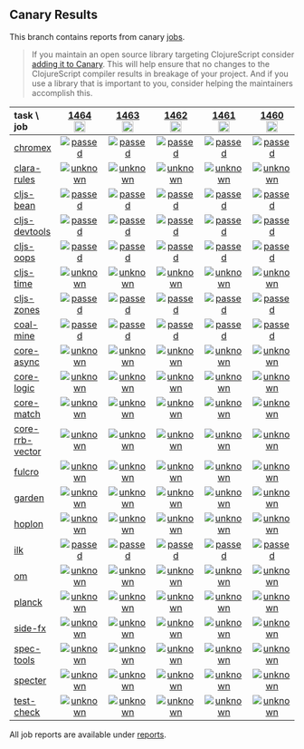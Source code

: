 ## Canary Results

This branch contains reports from canary [jobs](https://github.com/cljs-oss/canary/tree/jobs).

> If you maintain an open source library targeting ClojureScript consider [adding it to Canary](https://github.com/cljs-oss/canary/tree/master#how-to-participate). This will help ensure that no changes to the ClojureScript compiler results in breakage of your project. And if you use a library that is important to you, consider helping the maintainers accomplish this.

[//]: # (begin_overview_table)

| task \ job | <a href="reports/2020/07/11/job-001464-1.10.809-0ea117bd" title="job #1464&#xA;&#xA;job&#xA;&#xA;requested by BinaryAge Bot (@babot) on 2020-07-11T11:04:41Z">1464<br/><img width=20 height=20 src="https://avatars0.githubusercontent.com/u/1476765?v=4&s=60"></a> | <a href="reports/2020/07/10/job-001463-1.10.809-0ea117bd" title="job #1463&#xA;&#xA;job&#xA;&#xA;requested by BinaryAge Bot (@babot) on 2020-07-10T11:04:30Z">1463<br/><img width=20 height=20 src="https://avatars0.githubusercontent.com/u/1476765?v=4&s=60"></a> | <a href="reports/2020/07/09/job-001462-1.10.809-0ea117bd" title="job #1462&#xA;&#xA;job&#xA;&#xA;requested by BinaryAge Bot (@babot) on 2020-07-09T11:04:48Z">1462<br/><img width=20 height=20 src="https://avatars0.githubusercontent.com/u/1476765?v=4&s=60"></a> | <a href="reports/2020/07/08/job-001461-1.10.807-6691bae1" title="job #1461&#xA;&#xA;job&#xA;&#xA;requested by BinaryAge Bot (@babot) on 2020-07-08T11:04:39Z">1461<br/><img width=20 height=20 src="https://avatars0.githubusercontent.com/u/1476765?v=4&s=60"></a> | <a href="reports/2020/07/07/job-001460-1.10.807-6691bae1" title="job #1460&#xA;&#xA;job&#xA;&#xA;requested by BinaryAge Bot (@babot) on 2020-07-07T11:04:43Z">1460<br/><img width=20 height=20 src="https://avatars0.githubusercontent.com/u/1476765?v=4&s=60"></a> | <a href="reports/2020/07/06/job-001459-1.10.807-6691bae1" title="job #1459&#xA;&#xA;job&#xA;&#xA;requested by BinaryAge Bot (@babot) on 2020-07-06T11:04:45Z">1459<br/><img width=20 height=20 src="https://avatars0.githubusercontent.com/u/1476765?v=4&s=60"></a> | <a href="reports/2020/07/05/job-001458-1.10.807-6691bae1" title="job #1458&#xA;&#xA;job&#xA;&#xA;requested by BinaryAge Bot (@babot) on 2020-07-05T11:04:49Z">1458<br/><img width=20 height=20 src="https://avatars0.githubusercontent.com/u/1476765?v=4&s=60"></a> | <a href="reports/2020/07/04/job-001457-1.10.806-a19f8e04" title="job #1457&#xA;&#xA;job&#xA;&#xA;requested by BinaryAge Bot (@babot) on 2020-07-04T11:04:48Z">1457<br/><img width=20 height=20 src="https://avatars0.githubusercontent.com/u/1476765?v=4&s=60"></a> | <a href="reports/2020/07/03/job-001456-1.10.806-a19f8e04" title="job #1456&#xA;&#xA;job&#xA;&#xA;requested by BinaryAge Bot (@babot) on 2020-07-03T11:04:35Z">1456<br/><img width=20 height=20 src="https://avatars0.githubusercontent.com/u/1476765?v=4&s=60"></a> | <a href="reports/2020/07/02/job-001455-1.10.806-a19f8e04" title="job #1455&#xA;&#xA;job&#xA;&#xA;requested by BinaryAge Bot (@babot) on 2020-07-02T11:04:46Z">1455<br/><img width=20 height=20 src="https://avatars0.githubusercontent.com/u/1476765?v=4&s=60"></a> |
| :--- | :---: | :---: | :---: | :---: | :---: | :---: | :---: | :---: | :---: | :---: |
| [chromex](https://github.com/binaryage/chromex) | <a href="reports/2020/07/11/job-001464-1.10.809-0ea117bd#-chromex"><img title="passed" src="http://box.binaryage.com/s-passed.svg"><a> | <a href="reports/2020/07/10/job-001463-1.10.809-0ea117bd#-chromex"><img title="passed" src="http://box.binaryage.com/s-passed.svg"><a> | <a href="reports/2020/07/09/job-001462-1.10.809-0ea117bd#-chromex"><img title="passed" src="http://box.binaryage.com/s-passed.svg"><a> | <a href="reports/2020/07/08/job-001461-1.10.807-6691bae1#-chromex"><img title="passed" src="http://box.binaryage.com/s-passed.svg"><a> | <a href="reports/2020/07/07/job-001460-1.10.807-6691bae1#-chromex"><img title="passed" src="http://box.binaryage.com/s-passed.svg"><a> | <a href="reports/2020/07/06/job-001459-1.10.807-6691bae1#-chromex"><img title="passed" src="http://box.binaryage.com/s-passed.svg"><a> | <a href="reports/2020/07/05/job-001458-1.10.807-6691bae1#-chromex"><img title="passed" src="http://box.binaryage.com/s-passed.svg"><a> | <a href="reports/2020/07/04/job-001457-1.10.806-a19f8e04#-chromex"><img title="passed" src="http://box.binaryage.com/s-passed.svg"><a> | <a href="reports/2020/07/03/job-001456-1.10.806-a19f8e04#-chromex"><img title="passed" src="http://box.binaryage.com/s-passed.svg"><a> | <a href="reports/2020/07/02/job-001455-1.10.806-a19f8e04#-chromex"><img title="passed" src="http://box.binaryage.com/s-passed.svg"><a> |
| [clara-rules](https://github.com/cerner/clara-rules) | <a href="reports/2020/07/11/job-001464-1.10.809-0ea117bd#-clara-rules"><img title="unknown" src="http://box.binaryage.com/s-unknown.svg"><a> | <a href="reports/2020/07/10/job-001463-1.10.809-0ea117bd#-clara-rules"><img title="unknown" src="http://box.binaryage.com/s-unknown.svg"><a> | <a href="reports/2020/07/09/job-001462-1.10.809-0ea117bd#-clara-rules"><img title="unknown" src="http://box.binaryage.com/s-unknown.svg"><a> | <a href="reports/2020/07/08/job-001461-1.10.807-6691bae1#-clara-rules"><img title="unknown" src="http://box.binaryage.com/s-unknown.svg"><a> | <a href="reports/2020/07/07/job-001460-1.10.807-6691bae1#-clara-rules"><img title="unknown" src="http://box.binaryage.com/s-unknown.svg"><a> | <a href="reports/2020/07/06/job-001459-1.10.807-6691bae1#-clara-rules"><img title="unknown" src="http://box.binaryage.com/s-unknown.svg"><a> | <a href="reports/2020/07/05/job-001458-1.10.807-6691bae1#-clara-rules"><img title="unknown" src="http://box.binaryage.com/s-unknown.svg"><a> | <a href="reports/2020/07/04/job-001457-1.10.806-a19f8e04#-clara-rules"><img title="unknown" src="http://box.binaryage.com/s-unknown.svg"><a> | <a href="reports/2020/07/03/job-001456-1.10.806-a19f8e04#-clara-rules"><img title="unknown" src="http://box.binaryage.com/s-unknown.svg"><a> | <a href="reports/2020/07/02/job-001455-1.10.806-a19f8e04#-clara-rules"><img title="unknown" src="http://box.binaryage.com/s-unknown.svg"><a> |
| [cljs-bean](https://github.com/mfikes/cljs-bean) | <a href="reports/2020/07/11/job-001464-1.10.809-0ea117bd#-cljs-bean"><img title="passed" src="http://box.binaryage.com/s-passed.svg"><a> | <a href="reports/2020/07/10/job-001463-1.10.809-0ea117bd#-cljs-bean"><img title="passed" src="http://box.binaryage.com/s-passed.svg"><a> | <a href="reports/2020/07/09/job-001462-1.10.809-0ea117bd#-cljs-bean"><img title="passed" src="http://box.binaryage.com/s-passed.svg"><a> | <a href="reports/2020/07/08/job-001461-1.10.807-6691bae1#-cljs-bean"><img title="passed" src="http://box.binaryage.com/s-passed.svg"><a> | <a href="reports/2020/07/07/job-001460-1.10.807-6691bae1#-cljs-bean"><img title="passed" src="http://box.binaryage.com/s-passed.svg"><a> | <a href="reports/2020/07/06/job-001459-1.10.807-6691bae1#-cljs-bean"><img title="passed" src="http://box.binaryage.com/s-passed.svg"><a> | <a href="reports/2020/07/05/job-001458-1.10.807-6691bae1#-cljs-bean"><img title="passed" src="http://box.binaryage.com/s-passed.svg"><a> | <a href="reports/2020/07/04/job-001457-1.10.806-a19f8e04#-cljs-bean"><img title="passed" src="http://box.binaryage.com/s-passed.svg"><a> | <a href="reports/2020/07/03/job-001456-1.10.806-a19f8e04#-cljs-bean"><img title="passed" src="http://box.binaryage.com/s-passed.svg"><a> | <a href="reports/2020/07/02/job-001455-1.10.806-a19f8e04#-cljs-bean"><img title="passed" src="http://box.binaryage.com/s-passed.svg"><a> |
| [cljs-devtools](https://github.com/binaryage/cljs-devtools) | <a href="reports/2020/07/11/job-001464-1.10.809-0ea117bd#-cljs-devtools"><img title="passed" src="http://box.binaryage.com/s-passed.svg"><a> | <a href="reports/2020/07/10/job-001463-1.10.809-0ea117bd#-cljs-devtools"><img title="passed" src="http://box.binaryage.com/s-passed.svg"><a> | <a href="reports/2020/07/09/job-001462-1.10.809-0ea117bd#-cljs-devtools"><img title="passed" src="http://box.binaryage.com/s-passed.svg"><a> | <a href="reports/2020/07/08/job-001461-1.10.807-6691bae1#-cljs-devtools"><img title="passed" src="http://box.binaryage.com/s-passed.svg"><a> | <a href="reports/2020/07/07/job-001460-1.10.807-6691bae1#-cljs-devtools"><img title="passed" src="http://box.binaryage.com/s-passed.svg"><a> | <a href="reports/2020/07/06/job-001459-1.10.807-6691bae1#-cljs-devtools"><img title="passed" src="http://box.binaryage.com/s-passed.svg"><a> | <a href="reports/2020/07/05/job-001458-1.10.807-6691bae1#-cljs-devtools"><img title="passed" src="http://box.binaryage.com/s-passed.svg"><a> | <a href="reports/2020/07/04/job-001457-1.10.806-a19f8e04#-cljs-devtools"><img title="passed" src="http://box.binaryage.com/s-passed.svg"><a> | <a href="reports/2020/07/03/job-001456-1.10.806-a19f8e04#-cljs-devtools"><img title="passed" src="http://box.binaryage.com/s-passed.svg"><a> | <a href="reports/2020/07/02/job-001455-1.10.806-a19f8e04#-cljs-devtools"><img title="passed" src="http://box.binaryage.com/s-passed.svg"><a> |
| [cljs-oops](https://github.com/binaryage/cljs-oops) | <a href="reports/2020/07/11/job-001464-1.10.809-0ea117bd#-cljs-oops"><img title="passed" src="http://box.binaryage.com/s-passed.svg"><a> | <a href="reports/2020/07/10/job-001463-1.10.809-0ea117bd#-cljs-oops"><img title="passed" src="http://box.binaryage.com/s-passed.svg"><a> | <a href="reports/2020/07/09/job-001462-1.10.809-0ea117bd#-cljs-oops"><img title="passed" src="http://box.binaryage.com/s-passed.svg"><a> | <a href="reports/2020/07/08/job-001461-1.10.807-6691bae1#-cljs-oops"><img title="passed" src="http://box.binaryage.com/s-passed.svg"><a> | <a href="reports/2020/07/07/job-001460-1.10.807-6691bae1#-cljs-oops"><img title="passed" src="http://box.binaryage.com/s-passed.svg"><a> | <a href="reports/2020/07/06/job-001459-1.10.807-6691bae1#-cljs-oops"><img title="passed" src="http://box.binaryage.com/s-passed.svg"><a> | <a href="reports/2020/07/05/job-001458-1.10.807-6691bae1#-cljs-oops"><img title="passed" src="http://box.binaryage.com/s-passed.svg"><a> | <a href="reports/2020/07/04/job-001457-1.10.806-a19f8e04#-cljs-oops"><img title="passed" src="http://box.binaryage.com/s-passed.svg"><a> | <a href="reports/2020/07/03/job-001456-1.10.806-a19f8e04#-cljs-oops"><img title="passed" src="http://box.binaryage.com/s-passed.svg"><a> | <a href="reports/2020/07/02/job-001455-1.10.806-a19f8e04#-cljs-oops"><img title="passed" src="http://box.binaryage.com/s-passed.svg"><a> |
| [cljs-time](https://github.com/andrewmcveigh/cljs-time) | <a href="reports/2020/07/11/job-001464-1.10.809-0ea117bd#-cljs-time"><img title="unknown" src="http://box.binaryage.com/s-unknown.svg"><a> | <a href="reports/2020/07/10/job-001463-1.10.809-0ea117bd#-cljs-time"><img title="unknown" src="http://box.binaryage.com/s-unknown.svg"><a> | <a href="reports/2020/07/09/job-001462-1.10.809-0ea117bd#-cljs-time"><img title="unknown" src="http://box.binaryage.com/s-unknown.svg"><a> | <a href="reports/2020/07/08/job-001461-1.10.807-6691bae1#-cljs-time"><img title="unknown" src="http://box.binaryage.com/s-unknown.svg"><a> | <a href="reports/2020/07/07/job-001460-1.10.807-6691bae1#-cljs-time"><img title="unknown" src="http://box.binaryage.com/s-unknown.svg"><a> | <a href="reports/2020/07/06/job-001459-1.10.807-6691bae1#-cljs-time"><img title="unknown" src="http://box.binaryage.com/s-unknown.svg"><a> | <a href="reports/2020/07/05/job-001458-1.10.807-6691bae1#-cljs-time"><img title="unknown" src="http://box.binaryage.com/s-unknown.svg"><a> | <a href="reports/2020/07/04/job-001457-1.10.806-a19f8e04#-cljs-time"><img title="unknown" src="http://box.binaryage.com/s-unknown.svg"><a> | <a href="reports/2020/07/03/job-001456-1.10.806-a19f8e04#-cljs-time"><img title="unknown" src="http://box.binaryage.com/s-unknown.svg"><a> | <a href="reports/2020/07/02/job-001455-1.10.806-a19f8e04#-cljs-time"><img title="unknown" src="http://box.binaryage.com/s-unknown.svg"><a> |
| [cljs-zones](https://github.com/binaryage/cljs-zones) | <a href="reports/2020/07/11/job-001464-1.10.809-0ea117bd#-cljs-zones"><img title="passed" src="http://box.binaryage.com/s-passed.svg"><a> | <a href="reports/2020/07/10/job-001463-1.10.809-0ea117bd#-cljs-zones"><img title="passed" src="http://box.binaryage.com/s-passed.svg"><a> | <a href="reports/2020/07/09/job-001462-1.10.809-0ea117bd#-cljs-zones"><img title="passed" src="http://box.binaryage.com/s-passed.svg"><a> | <a href="reports/2020/07/08/job-001461-1.10.807-6691bae1#-cljs-zones"><img title="passed" src="http://box.binaryage.com/s-passed.svg"><a> | <a href="reports/2020/07/07/job-001460-1.10.807-6691bae1#-cljs-zones"><img title="passed" src="http://box.binaryage.com/s-passed.svg"><a> | <a href="reports/2020/07/06/job-001459-1.10.807-6691bae1#-cljs-zones"><img title="passed" src="http://box.binaryage.com/s-passed.svg"><a> | <a href="reports/2020/07/05/job-001458-1.10.807-6691bae1#-cljs-zones"><img title="passed" src="http://box.binaryage.com/s-passed.svg"><a> | <a href="reports/2020/07/04/job-001457-1.10.806-a19f8e04#-cljs-zones"><img title="passed" src="http://box.binaryage.com/s-passed.svg"><a> | <a href="reports/2020/07/03/job-001456-1.10.806-a19f8e04#-cljs-zones"><img title="passed" src="http://box.binaryage.com/s-passed.svg"><a> | <a href="reports/2020/07/02/job-001455-1.10.806-a19f8e04#-cljs-zones"><img title="passed" src="http://box.binaryage.com/s-passed.svg"><a> |
| [coal-mine](https://github.com/mfikes/coal-mine) | <a href="reports/2020/07/11/job-001464-1.10.809-0ea117bd#-coal-mine"><img title="passed" src="http://box.binaryage.com/s-passed.svg"><a> | <a href="reports/2020/07/10/job-001463-1.10.809-0ea117bd#-coal-mine"><img title="passed" src="http://box.binaryage.com/s-passed.svg"><a> | <a href="reports/2020/07/09/job-001462-1.10.809-0ea117bd#-coal-mine"><img title="passed" src="http://box.binaryage.com/s-passed.svg"><a> | <a href="reports/2020/07/08/job-001461-1.10.807-6691bae1#-coal-mine"><img title="passed" src="http://box.binaryage.com/s-passed.svg"><a> | <a href="reports/2020/07/07/job-001460-1.10.807-6691bae1#-coal-mine"><img title="passed" src="http://box.binaryage.com/s-passed.svg"><a> | <a href="reports/2020/07/06/job-001459-1.10.807-6691bae1#-coal-mine"><img title="passed" src="http://box.binaryage.com/s-passed.svg"><a> | <a href="reports/2020/07/05/job-001458-1.10.807-6691bae1#-coal-mine"><img title="passed" src="http://box.binaryage.com/s-passed.svg"><a> | <a href="reports/2020/07/04/job-001457-1.10.806-a19f8e04#-coal-mine"><img title="passed" src="http://box.binaryage.com/s-passed.svg"><a> | <a href="reports/2020/07/03/job-001456-1.10.806-a19f8e04#-coal-mine"><img title="passed" src="http://box.binaryage.com/s-passed.svg"><a> | <a href="reports/2020/07/02/job-001455-1.10.806-a19f8e04#-coal-mine"><img title="passed" src="http://box.binaryage.com/s-passed.svg"><a> |
| [core-async](https://github.com/clojure/core.async) | <a href="reports/2020/07/11/job-001464-1.10.809-0ea117bd#-core-async"><img title="unknown" src="http://box.binaryage.com/s-unknown.svg"><a> | <a href="reports/2020/07/10/job-001463-1.10.809-0ea117bd#-core-async"><img title="unknown" src="http://box.binaryage.com/s-unknown.svg"><a> | <a href="reports/2020/07/09/job-001462-1.10.809-0ea117bd#-core-async"><img title="unknown" src="http://box.binaryage.com/s-unknown.svg"><a> | <a href="reports/2020/07/08/job-001461-1.10.807-6691bae1#-core-async"><img title="unknown" src="http://box.binaryage.com/s-unknown.svg"><a> | <a href="reports/2020/07/07/job-001460-1.10.807-6691bae1#-core-async"><img title="unknown" src="http://box.binaryage.com/s-unknown.svg"><a> | <a href="reports/2020/07/06/job-001459-1.10.807-6691bae1#-core-async"><img title="unknown" src="http://box.binaryage.com/s-unknown.svg"><a> | <a href="reports/2020/07/05/job-001458-1.10.807-6691bae1#-core-async"><img title="unknown" src="http://box.binaryage.com/s-unknown.svg"><a> | <a href="reports/2020/07/04/job-001457-1.10.806-a19f8e04#-core-async"><img title="unknown" src="http://box.binaryage.com/s-unknown.svg"><a> | <a href="reports/2020/07/03/job-001456-1.10.806-a19f8e04#-core-async"><img title="unknown" src="http://box.binaryage.com/s-unknown.svg"><a> | <a href="reports/2020/07/02/job-001455-1.10.806-a19f8e04#-core-async"><img title="unknown" src="http://box.binaryage.com/s-unknown.svg"><a> |
| [core-logic](https://github.com/clojure/core.logic) | <a href="reports/2020/07/11/job-001464-1.10.809-0ea117bd#-core-logic"><img title="unknown" src="http://box.binaryage.com/s-unknown.svg"><a> | <a href="reports/2020/07/10/job-001463-1.10.809-0ea117bd#-core-logic"><img title="unknown" src="http://box.binaryage.com/s-unknown.svg"><a> | <a href="reports/2020/07/09/job-001462-1.10.809-0ea117bd#-core-logic"><img title="unknown" src="http://box.binaryage.com/s-unknown.svg"><a> | <a href="reports/2020/07/08/job-001461-1.10.807-6691bae1#-core-logic"><img title="unknown" src="http://box.binaryage.com/s-unknown.svg"><a> | <a href="reports/2020/07/07/job-001460-1.10.807-6691bae1#-core-logic"><img title="unknown" src="http://box.binaryage.com/s-unknown.svg"><a> | <a href="reports/2020/07/06/job-001459-1.10.807-6691bae1#-core-logic"><img title="unknown" src="http://box.binaryage.com/s-unknown.svg"><a> | <a href="reports/2020/07/05/job-001458-1.10.807-6691bae1#-core-logic"><img title="unknown" src="http://box.binaryage.com/s-unknown.svg"><a> | <a href="reports/2020/07/04/job-001457-1.10.806-a19f8e04#-core-logic"><img title="unknown" src="http://box.binaryage.com/s-unknown.svg"><a> | <a href="reports/2020/07/03/job-001456-1.10.806-a19f8e04#-core-logic"><img title="unknown" src="http://box.binaryage.com/s-unknown.svg"><a> | <a href="reports/2020/07/02/job-001455-1.10.806-a19f8e04#-core-logic"><img title="unknown" src="http://box.binaryage.com/s-unknown.svg"><a> |
| [core-match](https://github.com/clojure/core.match) | <a href="reports/2020/07/11/job-001464-1.10.809-0ea117bd#-core-match"><img title="unknown" src="http://box.binaryage.com/s-unknown.svg"><a> | <a href="reports/2020/07/10/job-001463-1.10.809-0ea117bd#-core-match"><img title="unknown" src="http://box.binaryage.com/s-unknown.svg"><a> | <a href="reports/2020/07/09/job-001462-1.10.809-0ea117bd#-core-match"><img title="unknown" src="http://box.binaryage.com/s-unknown.svg"><a> | <a href="reports/2020/07/08/job-001461-1.10.807-6691bae1#-core-match"><img title="unknown" src="http://box.binaryage.com/s-unknown.svg"><a> | <a href="reports/2020/07/07/job-001460-1.10.807-6691bae1#-core-match"><img title="unknown" src="http://box.binaryage.com/s-unknown.svg"><a> | <a href="reports/2020/07/06/job-001459-1.10.807-6691bae1#-core-match"><img title="unknown" src="http://box.binaryage.com/s-unknown.svg"><a> | <a href="reports/2020/07/05/job-001458-1.10.807-6691bae1#-core-match"><img title="unknown" src="http://box.binaryage.com/s-unknown.svg"><a> | <a href="reports/2020/07/04/job-001457-1.10.806-a19f8e04#-core-match"><img title="unknown" src="http://box.binaryage.com/s-unknown.svg"><a> | <a href="reports/2020/07/03/job-001456-1.10.806-a19f8e04#-core-match"><img title="unknown" src="http://box.binaryage.com/s-unknown.svg"><a> | <a href="reports/2020/07/02/job-001455-1.10.806-a19f8e04#-core-match"><img title="unknown" src="http://box.binaryage.com/s-unknown.svg"><a> |
| [core-rrb-vector](https://github.com/clojure/core.rrb-vector) | <a href="reports/2020/07/11/job-001464-1.10.809-0ea117bd#-core-rrb-vector"><img title="unknown" src="http://box.binaryage.com/s-unknown.svg"><a> | <a href="reports/2020/07/10/job-001463-1.10.809-0ea117bd#-core-rrb-vector"><img title="unknown" src="http://box.binaryage.com/s-unknown.svg"><a> | <a href="reports/2020/07/09/job-001462-1.10.809-0ea117bd#-core-rrb-vector"><img title="unknown" src="http://box.binaryage.com/s-unknown.svg"><a> | <a href="reports/2020/07/08/job-001461-1.10.807-6691bae1#-core-rrb-vector"><img title="unknown" src="http://box.binaryage.com/s-unknown.svg"><a> | <a href="reports/2020/07/07/job-001460-1.10.807-6691bae1#-core-rrb-vector"><img title="unknown" src="http://box.binaryage.com/s-unknown.svg"><a> | <a href="reports/2020/07/06/job-001459-1.10.807-6691bae1#-core-rrb-vector"><img title="unknown" src="http://box.binaryage.com/s-unknown.svg"><a> | <a href="reports/2020/07/05/job-001458-1.10.807-6691bae1#-core-rrb-vector"><img title="unknown" src="http://box.binaryage.com/s-unknown.svg"><a> | <a href="reports/2020/07/04/job-001457-1.10.806-a19f8e04#-core-rrb-vector"><img title="unknown" src="http://box.binaryage.com/s-unknown.svg"><a> | <a href="reports/2020/07/03/job-001456-1.10.806-a19f8e04#-core-rrb-vector"><img title="unknown" src="http://box.binaryage.com/s-unknown.svg"><a> | <a href="reports/2020/07/02/job-001455-1.10.806-a19f8e04#-core-rrb-vector"><img title="unknown" src="http://box.binaryage.com/s-unknown.svg"><a> |
| [fulcro](https://github.com/fulcrologic/fulcro) | <a href="reports/2020/07/11/job-001464-1.10.809-0ea117bd#-fulcro"><img title="unknown" src="http://box.binaryage.com/s-unknown.svg"><a> | <a href="reports/2020/07/10/job-001463-1.10.809-0ea117bd#-fulcro"><img title="unknown" src="http://box.binaryage.com/s-unknown.svg"><a> | <a href="reports/2020/07/09/job-001462-1.10.809-0ea117bd#-fulcro"><img title="unknown" src="http://box.binaryage.com/s-unknown.svg"><a> | <a href="reports/2020/07/08/job-001461-1.10.807-6691bae1#-fulcro"><img title="unknown" src="http://box.binaryage.com/s-unknown.svg"><a> | <a href="reports/2020/07/07/job-001460-1.10.807-6691bae1#-fulcro"><img title="unknown" src="http://box.binaryage.com/s-unknown.svg"><a> | <a href="reports/2020/07/06/job-001459-1.10.807-6691bae1#-fulcro"><img title="unknown" src="http://box.binaryage.com/s-unknown.svg"><a> | <a href="reports/2020/07/05/job-001458-1.10.807-6691bae1#-fulcro"><img title="unknown" src="http://box.binaryage.com/s-unknown.svg"><a> | <a href="reports/2020/07/04/job-001457-1.10.806-a19f8e04#-fulcro"><img title="unknown" src="http://box.binaryage.com/s-unknown.svg"><a> | <a href="reports/2020/07/03/job-001456-1.10.806-a19f8e04#-fulcro"><img title="unknown" src="http://box.binaryage.com/s-unknown.svg"><a> | <a href="reports/2020/07/02/job-001455-1.10.806-a19f8e04#-fulcro"><img title="unknown" src="http://box.binaryage.com/s-unknown.svg"><a> |
| [garden](https://github.com/noprompt/garden) | <a href="reports/2020/07/11/job-001464-1.10.809-0ea117bd#-garden"><img title="unknown" src="http://box.binaryage.com/s-unknown.svg"><a> | <a href="reports/2020/07/10/job-001463-1.10.809-0ea117bd#-garden"><img title="unknown" src="http://box.binaryage.com/s-unknown.svg"><a> | <a href="reports/2020/07/09/job-001462-1.10.809-0ea117bd#-garden"><img title="unknown" src="http://box.binaryage.com/s-unknown.svg"><a> | <a href="reports/2020/07/08/job-001461-1.10.807-6691bae1#-garden"><img title="unknown" src="http://box.binaryage.com/s-unknown.svg"><a> | <a href="reports/2020/07/07/job-001460-1.10.807-6691bae1#-garden"><img title="unknown" src="http://box.binaryage.com/s-unknown.svg"><a> | <a href="reports/2020/07/06/job-001459-1.10.807-6691bae1#-garden"><img title="unknown" src="http://box.binaryage.com/s-unknown.svg"><a> | <a href="reports/2020/07/05/job-001458-1.10.807-6691bae1#-garden"><img title="unknown" src="http://box.binaryage.com/s-unknown.svg"><a> | <a href="reports/2020/07/04/job-001457-1.10.806-a19f8e04#-garden"><img title="unknown" src="http://box.binaryage.com/s-unknown.svg"><a> | <a href="reports/2020/07/03/job-001456-1.10.806-a19f8e04#-garden"><img title="unknown" src="http://box.binaryage.com/s-unknown.svg"><a> | <a href="reports/2020/07/02/job-001455-1.10.806-a19f8e04#-garden"><img title="unknown" src="http://box.binaryage.com/s-unknown.svg"><a> |
| [hoplon](https://github.com/hoplon/hoplon) | <a href="reports/2020/07/11/job-001464-1.10.809-0ea117bd#-hoplon"><img title="unknown" src="http://box.binaryage.com/s-unknown.svg"><a> | <a href="reports/2020/07/10/job-001463-1.10.809-0ea117bd#-hoplon"><img title="unknown" src="http://box.binaryage.com/s-unknown.svg"><a> | <a href="reports/2020/07/09/job-001462-1.10.809-0ea117bd#-hoplon"><img title="unknown" src="http://box.binaryage.com/s-unknown.svg"><a> | <a href="reports/2020/07/08/job-001461-1.10.807-6691bae1#-hoplon"><img title="unknown" src="http://box.binaryage.com/s-unknown.svg"><a> | <a href="reports/2020/07/07/job-001460-1.10.807-6691bae1#-hoplon"><img title="unknown" src="http://box.binaryage.com/s-unknown.svg"><a> | <a href="reports/2020/07/06/job-001459-1.10.807-6691bae1#-hoplon"><img title="unknown" src="http://box.binaryage.com/s-unknown.svg"><a> | <a href="reports/2020/07/05/job-001458-1.10.807-6691bae1#-hoplon"><img title="unknown" src="http://box.binaryage.com/s-unknown.svg"><a> | <a href="reports/2020/07/04/job-001457-1.10.806-a19f8e04#-hoplon"><img title="unknown" src="http://box.binaryage.com/s-unknown.svg"><a> | <a href="reports/2020/07/03/job-001456-1.10.806-a19f8e04#-hoplon"><img title="unknown" src="http://box.binaryage.com/s-unknown.svg"><a> | <a href="reports/2020/07/02/job-001455-1.10.806-a19f8e04#-hoplon"><img title="unknown" src="http://box.binaryage.com/s-unknown.svg"><a> |
| [ilk](https://github.com/mfikes/ilk) | <a href="reports/2020/07/11/job-001464-1.10.809-0ea117bd#-ilk"><img title="passed" src="http://box.binaryage.com/s-passed.svg"><a> | <a href="reports/2020/07/10/job-001463-1.10.809-0ea117bd#-ilk"><img title="passed" src="http://box.binaryage.com/s-passed.svg"><a> | <a href="reports/2020/07/09/job-001462-1.10.809-0ea117bd#-ilk"><img title="passed" src="http://box.binaryage.com/s-passed.svg"><a> | <a href="reports/2020/07/08/job-001461-1.10.807-6691bae1#-ilk"><img title="passed" src="http://box.binaryage.com/s-passed.svg"><a> | <a href="reports/2020/07/07/job-001460-1.10.807-6691bae1#-ilk"><img title="passed" src="http://box.binaryage.com/s-passed.svg"><a> | <a href="reports/2020/07/06/job-001459-1.10.807-6691bae1#-ilk"><img title="passed" src="http://box.binaryage.com/s-passed.svg"><a> | <a href="reports/2020/07/05/job-001458-1.10.807-6691bae1#-ilk"><img title="passed" src="http://box.binaryage.com/s-passed.svg"><a> | <a href="reports/2020/07/04/job-001457-1.10.806-a19f8e04#-ilk"><img title="passed" src="http://box.binaryage.com/s-passed.svg"><a> | <a href="reports/2020/07/03/job-001456-1.10.806-a19f8e04#-ilk"><img title="passed" src="http://box.binaryage.com/s-passed.svg"><a> | <a href="reports/2020/07/02/job-001455-1.10.806-a19f8e04#-ilk"><img title="passed" src="http://box.binaryage.com/s-passed.svg"><a> |
| [om](https://github.com/omcljs/om) | <a href="reports/2020/07/11/job-001464-1.10.809-0ea117bd#-om"><img title="unknown" src="http://box.binaryage.com/s-unknown.svg"><a> | <a href="reports/2020/07/10/job-001463-1.10.809-0ea117bd#-om"><img title="unknown" src="http://box.binaryage.com/s-unknown.svg"><a> | <a href="reports/2020/07/09/job-001462-1.10.809-0ea117bd#-om"><img title="unknown" src="http://box.binaryage.com/s-unknown.svg"><a> | <a href="reports/2020/07/08/job-001461-1.10.807-6691bae1#-om"><img title="unknown" src="http://box.binaryage.com/s-unknown.svg"><a> | <a href="reports/2020/07/07/job-001460-1.10.807-6691bae1#-om"><img title="unknown" src="http://box.binaryage.com/s-unknown.svg"><a> | <a href="reports/2020/07/06/job-001459-1.10.807-6691bae1#-om"><img title="unknown" src="http://box.binaryage.com/s-unknown.svg"><a> | <a href="reports/2020/07/05/job-001458-1.10.807-6691bae1#-om"><img title="unknown" src="http://box.binaryage.com/s-unknown.svg"><a> | <a href="reports/2020/07/04/job-001457-1.10.806-a19f8e04#-om"><img title="unknown" src="http://box.binaryage.com/s-unknown.svg"><a> | <a href="reports/2020/07/03/job-001456-1.10.806-a19f8e04#-om"><img title="unknown" src="http://box.binaryage.com/s-unknown.svg"><a> | <a href="reports/2020/07/02/job-001455-1.10.806-a19f8e04#-om"><img title="unknown" src="http://box.binaryage.com/s-unknown.svg"><a> |
| [planck](https://github.com/planck-repl/planck) | <a href="reports/2020/07/11/job-001464-1.10.809-0ea117bd#-planck"><img title="unknown" src="http://box.binaryage.com/s-unknown.svg"><a> | <a href="reports/2020/07/10/job-001463-1.10.809-0ea117bd#-planck"><img title="unknown" src="http://box.binaryage.com/s-unknown.svg"><a> | <a href="reports/2020/07/09/job-001462-1.10.809-0ea117bd#-planck"><img title="unknown" src="http://box.binaryage.com/s-unknown.svg"><a> | <a href="reports/2020/07/08/job-001461-1.10.807-6691bae1#-planck"><img title="unknown" src="http://box.binaryage.com/s-unknown.svg"><a> | <a href="reports/2020/07/07/job-001460-1.10.807-6691bae1#-planck"><img title="unknown" src="http://box.binaryage.com/s-unknown.svg"><a> | <a href="reports/2020/07/06/job-001459-1.10.807-6691bae1#-planck"><img title="unknown" src="http://box.binaryage.com/s-unknown.svg"><a> | <a href="reports/2020/07/05/job-001458-1.10.807-6691bae1#-planck"><img title="unknown" src="http://box.binaryage.com/s-unknown.svg"><a> | <a href="reports/2020/07/04/job-001457-1.10.806-a19f8e04#-planck"><img title="unknown" src="http://box.binaryage.com/s-unknown.svg"><a> | <a href="reports/2020/07/03/job-001456-1.10.806-a19f8e04#-planck"><img title="unknown" src="http://box.binaryage.com/s-unknown.svg"><a> | <a href="reports/2020/07/02/job-001455-1.10.806-a19f8e04#-planck"><img title="unknown" src="http://box.binaryage.com/s-unknown.svg"><a> |
| [side-fx](https://github.com/cljsrn/side-fx) | <a href="reports/2020/07/11/job-001464-1.10.809-0ea117bd#-side-fx"><img title="unknown" src="http://box.binaryage.com/s-unknown.svg"><a> | <a href="reports/2020/07/10/job-001463-1.10.809-0ea117bd#-side-fx"><img title="unknown" src="http://box.binaryage.com/s-unknown.svg"><a> | <a href="reports/2020/07/09/job-001462-1.10.809-0ea117bd#-side-fx"><img title="unknown" src="http://box.binaryage.com/s-unknown.svg"><a> | <a href="reports/2020/07/08/job-001461-1.10.807-6691bae1#-side-fx"><img title="unknown" src="http://box.binaryage.com/s-unknown.svg"><a> | <a href="reports/2020/07/07/job-001460-1.10.807-6691bae1#-side-fx"><img title="unknown" src="http://box.binaryage.com/s-unknown.svg"><a> | <a href="reports/2020/07/06/job-001459-1.10.807-6691bae1#-side-fx"><img title="unknown" src="http://box.binaryage.com/s-unknown.svg"><a> | <a href="reports/2020/07/05/job-001458-1.10.807-6691bae1#-side-fx"><img title="unknown" src="http://box.binaryage.com/s-unknown.svg"><a> | <a href="reports/2020/07/04/job-001457-1.10.806-a19f8e04#-side-fx"><img title="unknown" src="http://box.binaryage.com/s-unknown.svg"><a> | <a href="reports/2020/07/03/job-001456-1.10.806-a19f8e04#-side-fx"><img title="unknown" src="http://box.binaryage.com/s-unknown.svg"><a> | <a href="reports/2020/07/02/job-001455-1.10.806-a19f8e04#-side-fx"><img title="unknown" src="http://box.binaryage.com/s-unknown.svg"><a> |
| [spec-tools](https://github.com/metosin/spec-tools) | <a href="reports/2020/07/11/job-001464-1.10.809-0ea117bd#-spec-tools"><img title="unknown" src="http://box.binaryage.com/s-unknown.svg"><a> | <a href="reports/2020/07/10/job-001463-1.10.809-0ea117bd#-spec-tools"><img title="unknown" src="http://box.binaryage.com/s-unknown.svg"><a> | <a href="reports/2020/07/09/job-001462-1.10.809-0ea117bd#-spec-tools"><img title="unknown" src="http://box.binaryage.com/s-unknown.svg"><a> | <a href="reports/2020/07/08/job-001461-1.10.807-6691bae1#-spec-tools"><img title="unknown" src="http://box.binaryage.com/s-unknown.svg"><a> | <a href="reports/2020/07/07/job-001460-1.10.807-6691bae1#-spec-tools"><img title="unknown" src="http://box.binaryage.com/s-unknown.svg"><a> | <a href="reports/2020/07/06/job-001459-1.10.807-6691bae1#-spec-tools"><img title="unknown" src="http://box.binaryage.com/s-unknown.svg"><a> | <a href="reports/2020/07/05/job-001458-1.10.807-6691bae1#-spec-tools"><img title="unknown" src="http://box.binaryage.com/s-unknown.svg"><a> | <a href="reports/2020/07/04/job-001457-1.10.806-a19f8e04#-spec-tools"><img title="unknown" src="http://box.binaryage.com/s-unknown.svg"><a> | <a href="reports/2020/07/03/job-001456-1.10.806-a19f8e04#-spec-tools"><img title="unknown" src="http://box.binaryage.com/s-unknown.svg"><a> | <a href="reports/2020/07/02/job-001455-1.10.806-a19f8e04#-spec-tools"><img title="unknown" src="http://box.binaryage.com/s-unknown.svg"><a> |
| [specter](https://github.com/nathanmarz/specter) | <a href="reports/2020/07/11/job-001464-1.10.809-0ea117bd#-specter"><img title="unknown" src="http://box.binaryage.com/s-unknown.svg"><a> | <a href="reports/2020/07/10/job-001463-1.10.809-0ea117bd#-specter"><img title="unknown" src="http://box.binaryage.com/s-unknown.svg"><a> | <a href="reports/2020/07/09/job-001462-1.10.809-0ea117bd#-specter"><img title="unknown" src="http://box.binaryage.com/s-unknown.svg"><a> | <a href="reports/2020/07/08/job-001461-1.10.807-6691bae1#-specter"><img title="unknown" src="http://box.binaryage.com/s-unknown.svg"><a> | <a href="reports/2020/07/07/job-001460-1.10.807-6691bae1#-specter"><img title="unknown" src="http://box.binaryage.com/s-unknown.svg"><a> | <a href="reports/2020/07/06/job-001459-1.10.807-6691bae1#-specter"><img title="unknown" src="http://box.binaryage.com/s-unknown.svg"><a> | <a href="reports/2020/07/05/job-001458-1.10.807-6691bae1#-specter"><img title="unknown" src="http://box.binaryage.com/s-unknown.svg"><a> | <a href="reports/2020/07/04/job-001457-1.10.806-a19f8e04#-specter"><img title="unknown" src="http://box.binaryage.com/s-unknown.svg"><a> | <a href="reports/2020/07/03/job-001456-1.10.806-a19f8e04#-specter"><img title="unknown" src="http://box.binaryage.com/s-unknown.svg"><a> | <a href="reports/2020/07/02/job-001455-1.10.806-a19f8e04#-specter"><img title="unknown" src="http://box.binaryage.com/s-unknown.svg"><a> |
| [test-check](https://github.com/clojure/test.check) | <a href="reports/2020/07/11/job-001464-1.10.809-0ea117bd#-test-check"><img title="unknown" src="http://box.binaryage.com/s-unknown.svg"><a> | <a href="reports/2020/07/10/job-001463-1.10.809-0ea117bd#-test-check"><img title="unknown" src="http://box.binaryage.com/s-unknown.svg"><a> | <a href="reports/2020/07/09/job-001462-1.10.809-0ea117bd#-test-check"><img title="unknown" src="http://box.binaryage.com/s-unknown.svg"><a> | <a href="reports/2020/07/08/job-001461-1.10.807-6691bae1#-test-check"><img title="unknown" src="http://box.binaryage.com/s-unknown.svg"><a> | <a href="reports/2020/07/07/job-001460-1.10.807-6691bae1#-test-check"><img title="unknown" src="http://box.binaryage.com/s-unknown.svg"><a> | <a href="reports/2020/07/06/job-001459-1.10.807-6691bae1#-test-check"><img title="unknown" src="http://box.binaryage.com/s-unknown.svg"><a> | <a href="reports/2020/07/05/job-001458-1.10.807-6691bae1#-test-check"><img title="unknown" src="http://box.binaryage.com/s-unknown.svg"><a> | <a href="reports/2020/07/04/job-001457-1.10.806-a19f8e04#-test-check"><img title="unknown" src="http://box.binaryage.com/s-unknown.svg"><a> | <a href="reports/2020/07/03/job-001456-1.10.806-a19f8e04#-test-check"><img title="unknown" src="http://box.binaryage.com/s-unknown.svg"><a> | <a href="reports/2020/07/02/job-001455-1.10.806-a19f8e04#-test-check"><img title="unknown" src="http://box.binaryage.com/s-unknown.svg"><a> |

[//]: # (end_overview_table)

All job reports are available under [reports](reports).

